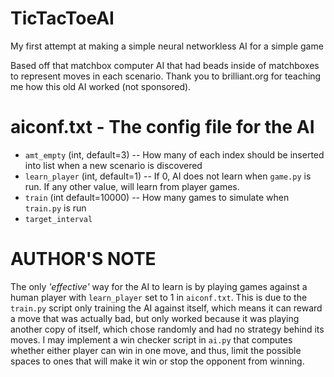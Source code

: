 # TicTacToeAI
My first attempt at making a simple neural networkless AI for a simple game

Based off that matchbox computer AI that had beads inside of matchboxes to represent moves in each scenario. Thank you to brilliant.org for teaching me how this old AI worked (not sponsored).

# aiconf.txt - The config file for the AI
- `amt_empty` (int, default=3) -- How many of each index should be inserted into list when a new scenario is discovered
- `learn_player` (int, default=1) -- If 0, AI does not learn when `game.py` is run. If any other value, will learn from player games.
- `train` (int default=10000) -- How many games to simulate when `train.py` is run
- `target_interval`

# AUTHOR'S NOTE
The only *'effective'* way for the AI to learn is by playing games against a human player with `learn_player` set to 1 in `aiconf.txt`. This is due to the `train.py` script only training the AI against itself, which means it can reward a move that was actually bad, but only worked because it was playing another copy of itself, which chose randomly and had no strategy behind its moves. I may implement a win checker script in `ai.py` that computes whether either player can win in one move, and thus, limit the possible spaces to ones that will make it win or stop the opponent from winning.
